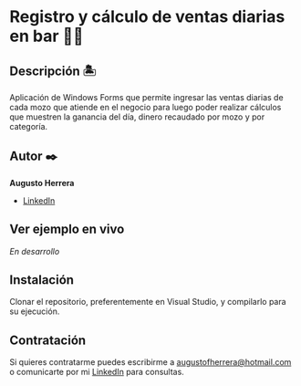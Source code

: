#  Registro y cálculo de ventas diarias en bar 🍺🍔

## Descripción 🏝

Aplicación de Windows Forms que permite ingresar las ventas diarias de cada mozo que atiende en el negocio para luego poder realizar cálculos que muestren la ganancia del día, dinero recaudado por mozo y por categoría.

## Autor ✒️
**Augusto Herrera**

* [LinkedIn](https://www.linkedin.com/in/herreraaugusto/)

## Ver ejemplo en vivo 
_En desarrollo_

## Instalación 
Clonar el repositorio, preferentemente en Visual Studio, y compilarlo para su ejecución.
  
## Contratación
Si quieres contratarme puedes escribirme a augustofherrera@hotmail.com o comunicarte por mi [LinkedIn](https://www.linkedin.com/in/herreraaugusto/) para consultas.
